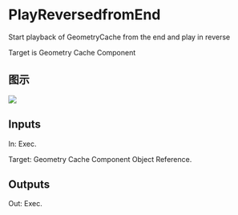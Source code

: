 # PlayReversedfromEnd

Start playback of GeometryCache from the end and play in reverse

Target is Geometry Cache Component

## 图示

![]($-20221218-18241266.png)

## Inputs

In: Exec.

Target: Geometry Cache Component Object Reference.  

## Outputs

Out: Exec.

